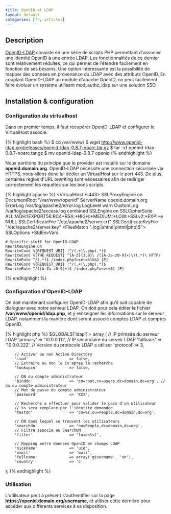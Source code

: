 ```yaml
---
title: OpenID et LDAP
layout: default
categories: [fr, articles]
---
```


## Description

[OpenID-LDAP](http://www.openid-ldap.org/) consiste en une s&eacute;rie de
scripts PHP permettant d'associer une identit&eacute; OpenID &agrave; une
entr&eacute;e LDAP. Les fonctionnalit&eacute;s de ce dernier sont
relativement r&eacute;duites, ce qui permet de l'&eacute;tendre facilement
en fonction de ses besoins. Une option int&eacute;ressante est la
possibilit&eacute; de mapper des donn&eacute;es en provenance du LDAP avec
des attributs OpenID. En couplant OpenID-LDAP au module d'apache OpenID,
on peut facilement faire &eacute;voluer un syst&egrave;me utilisant
mod_authz_ldap sur une solution SSO.

## Installation & configuration

### Configuration du virtualhost

Dans un premier temps, il faut r&eacute;cup&eacute;rer OpenID-LDAP et
configurer le VirtualHost associ&eacute;.

{% highlight bash %}
$ cd /var/www/
$ wget http://www.openid-ldap.org/releases/openid-ldap-0.8.7-noarc.tar.gz
$ tar -xf openid-ldap-0.8.7-noarc.tar.gz
$ mv openid-ldap-0.8.7 openid
{% endhighlight %}

Nous partitons du principe que le provider est install&eacute; sur
le domaine __openid.domain.org__. OpenID-LDAP n&eacute;cessite une
connection s&eacute;curis&eacute;e via HTTPS, nous allons donc lui
d&eacute;dier un VirtualHost sur le port 443. De plus, certaines
r&egrave;gles d'URL rewriting sont n&eacute;cessaires afin de
rediriger correctement les requ&ecirc;tes sur les bons scripts.

{% highlight apache %}
<VirtualHost *:443>
    SSLProxyEngine on
    DocumentRoot "/var/www/openid"
    ServerName openid.domain.org
    ErrorLog /var/log/apache2/error.log
    LogLevel warn
    CustomLog /var/log/apache2/access.log combined
    SSLEngine on
    SSLCipherSuite ALL:!ADH:!EXPORT56:RC4+RSA:+HIGH:+MEDIUM:+LOW:+SSLv2:+EXP:+eNULL
    SSLCertificateFile "/etc/apache2/server.crt"
    SSLCertificateKeyFile "/etc/apache2/server.key"
    <FilesMatch "\.(cgi|shtml|phtml|php)$">
        SSLOptions +StdEnvVars
    </FilesMatch>

    # Specific stuff for OpenID-LDAP                                                                                                                                             
    RewriteEngine On
    RewriteCond %{REQUEST_URI} !^/(.+)\.php(.*)$
    RewriteCond %{THE_REQUEST} ^[A-Z]{3,9}\ /([A-Za-z0-9]+)\?(.*)\ HTTP/
    RewriteRule ^/(.*)$ /index.php?user=%1&%2 [P]
    RewriteCond %{REQUEST_URI} !^/(.+)\.php(.*)$
    RewriteRule ^/([A-Za-z0-9]+)$ /index.php?user=$1 [P]
</VirtualHost>
{% endhighlight %}

### Configuration d'OpenID-LDAP

On doit maintenant configurer OpenID-LDAP afin qu'il soit capable
de dialoguer avec notre serveur LDAP. On doit pour cela &eacute;diter
le fichier __/var/www/openid/ldap.php__, et y renseigner les
informations sur le serveur LDAP, notamment la mani&egrave;re dont
seront associ&eacute; comptes LDAP et comptes OpenID.

{% highlight php %}
$GLOBALS['ldap'] = array (
        // IP primaire du serveur LDAP
        'primary'               => '10.0.0.111',
        // IP secondaire du serveir LDAP
        'fallback'              => '10.0.0.222',
        // Version du protocole LDAP a utiliser
        'protocol'              => 3,
 
        // Activer ou non Active Directory
        'isad'                  => false,
        // Extraire ou non le CV apres la recherche
        'lookupcn'              => false,
 
        // DN du compte administrateur
        'binddn'                => 'cn=root,cn=users,dc=domain,dc=org', // dn du compte administrateur
        // Mot de passe du compte administrateur
        'password'              => 'XXX',
 
        // Recherche a effectuer pour valider le pass d'un utilisateur
        // %s sera remplace par l'identite demandee
        'testdn'                => 'cn=%s,ou=People,dc=domain,dc=org',
 
        // DN dans lequel se trouvent les utilisateurs
        'searchdn'              => 'ou=People,dc=domain,dc=org',
        // Filtre associe au SearchDN
        'filter'                => '(uid=%s)',
 
        // Mapping entre donnees OpenID et champs LDAP
        'nickname'              => 'uid',
        'email'                 => 'mail',
        'fullname'              => array('givenname', 'sn'),
        'country'               => 'c'
);
{% endhighlight %}

### Utilisation

L'utilisateur peut &agrave; pr&eacute;sent s'authentifier sur la page
__https://openid.domain.org/username__, et utiliser cette derni&egrave;re pour
acc&eacute;der aux diff&eacute;rents services &agrave; sa disposition.
